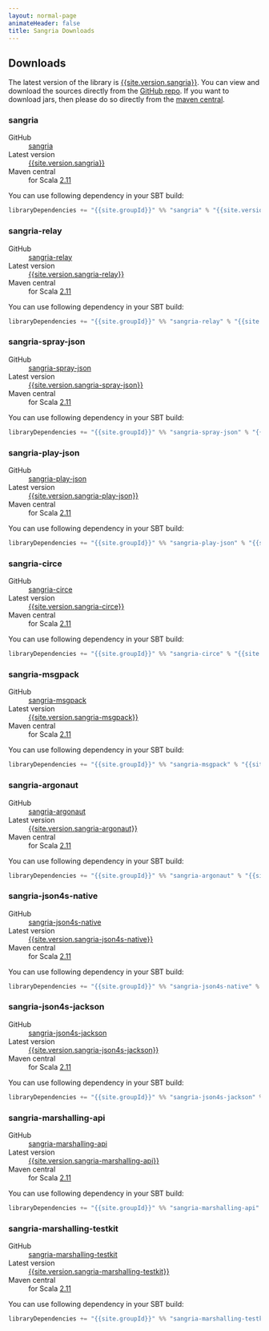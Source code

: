 ```yaml
---
layout: normal-page
animateHeader: false
title: Sangria Downloads
---
```


## Downloads

The latest version of the library is [{{site.version.sangria}}]({{site.link.sangria-releases}}).
You can view and download the sources directly from the [GitHub repo]({{site.link.sangria-github}}).
If you want to download jars, then please do so directly from the [maven central]({{site.link.sangria-maven}}).

### sangria

<dl class="dl-horizontal">
  <dt>GitHub</dt><dd><a target="_blank" href="{{site.link.repo.sangria}}">sangria</a></dd>
  <dt>Latest version</dt><dd><a target="_blank" href="{{site.link.releases.sangria}}">{{site.version.sangria}}</a></dd>
  <dt>Maven central</dt><dd>
    for Scala <a target="_blank" href="{{site.link.maven.sangria}}2.11%7C{{site.version.sangria}}%7Cjar">2.11</a>
  </dd>
</dl>

You can use following dependency in your SBT build:

```scala
libraryDependencies += "{{site.groupId}}" %% "sangria" % "{{site.version.sangria}}"
```

### sangria-relay

<dl class="dl-horizontal">
  <dt>GitHub</dt><dd><a target="_blank" href="{{site.link.repo.sangria-relay}}">sangria-relay</a></dd>
  <dt>Latest version</dt><dd><a target="_blank" href="{{site.link.releases.sangria-relay}}">{{site.version.sangria-relay}}</a></dd>
  <dt>Maven central</dt><dd>
    for Scala <a target="_blank" href="{{site.link.maven.sangria-relay}}2.11%7C{{site.version.sangria-relay}}%7Cjar">2.11</a>
  </dd>
</dl>

You can use following dependency in your SBT build:

```scala
libraryDependencies += "{{site.groupId}}" %% "sangria-relay" % "{{site.version.sangria-relay}}"
```

### sangria-spray-json

<dl class="dl-horizontal">
  <dt>GitHub</dt><dd><a target="_blank" href="{{site.link.repo.sangria-spray-json}}">sangria-spray-json</a></dd>
  <dt>Latest version</dt><dd><a target="_blank" href="{{site.link.releases.sangria-spray-json}}">{{site.version.sangria-spray-json}}</a></dd>
  <dt>Maven central</dt><dd>
    for Scala <a target="_blank" href="{{site.link.maven.sangria-spray-json}}2.11%7C{{site.version.sangria-spray-json}}%7Cjar">2.11</a>
  </dd>
</dl>

You can use following dependency in your SBT build:

```scala
libraryDependencies += "{{site.groupId}}" %% "sangria-spray-json" % "{{site.version.sangria-spray-json}}"
```

### sangria-play-json

<dl class="dl-horizontal">
  <dt>GitHub</dt><dd><a target="_blank" href="{{site.link.repo.sangria-play-json}}">sangria-play-json</a></dd>
  <dt>Latest version</dt><dd><a target="_blank" href="{{site.link.releases.sangria-play-json}}">{{site.version.sangria-play-json}}</a></dd>
  <dt>Maven central</dt><dd>
    for Scala <a target="_blank" href="{{site.link.maven.sangria-play-json}}2.11%7C{{site.version.sangria-play-json}}%7Cjar">2.11</a>
  </dd>
</dl>

You can use following dependency in your SBT build:

```scala
libraryDependencies += "{{site.groupId}}" %% "sangria-play-json" % "{{site.version.sangria-play-json}}"
```

### sangria-circe

<dl class="dl-horizontal">
  <dt>GitHub</dt><dd><a target="_blank" href="{{site.link.repo.sangria-circe}}">sangria-circe</a></dd>
  <dt>Latest version</dt><dd><a target="_blank" href="{{site.link.releases.sangria-circe}}">{{site.version.sangria-circe}}</a></dd>
  <dt>Maven central</dt><dd>
    for Scala <a target="_blank" href="{{site.link.maven.sangria-circe}}2.11%7C{{site.version.sangria-circe}}%7Cjar">2.11</a>
  </dd>
</dl>

You can use following dependency in your SBT build:

```scala
libraryDependencies += "{{site.groupId}}" %% "sangria-circe" % "{{site.version.sangria-circe}}"
```

### sangria-msgpack

<dl class="dl-horizontal">
  <dt>GitHub</dt><dd><a target="_blank" href="{{site.link.repo.sangria-msgpack}}">sangria-msgpack</a></dd>
  <dt>Latest version</dt><dd><a target="_blank" href="{{site.link.releases.sangria-msgpack}}">{{site.version.sangria-msgpack}}</a></dd>
  <dt>Maven central</dt><dd>
    for Scala <a target="_blank" href="{{site.link.maven.sangria-msgpack}}2.11%7C{{site.version.sangria-msgpack}}%7Cjar">2.11</a>
  </dd>
</dl>

You can use following dependency in your SBT build:

```scala
libraryDependencies += "{{site.groupId}}" %% "sangria-msgpack" % "{{site.version.sangria-msgpack}}"
```

### sangria-argonaut

<dl class="dl-horizontal">
  <dt>GitHub</dt><dd><a target="_blank" href="{{site.link.repo.sangria-argonaut}}">sangria-argonaut</a></dd>
  <dt>Latest version</dt><dd><a target="_blank" href="{{site.link.releases.sangria-argonaut}}">{{site.version.sangria-argonaut}}</a></dd>
  <dt>Maven central</dt><dd>
    for Scala <a target="_blank" href="{{site.link.maven.sangria-argonaut}}2.11%7C{{site.version.sangria-argonaut}}%7Cjar">2.11</a>
  </dd>
</dl>

You can use following dependency in your SBT build:

```scala
libraryDependencies += "{{site.groupId}}" %% "sangria-argonaut" % "{{site.version.sangria-argonaut}}"
```

### sangria-json4s-native

<dl class="dl-horizontal">
  <dt>GitHub</dt><dd><a target="_blank" href="{{site.link.repo.sangria-json4s-native}}">sangria-json4s-native</a></dd>
  <dt>Latest version</dt><dd><a target="_blank" href="{{site.link.releases.sangria-json4s-native}}">{{site.version.sangria-json4s-native}}</a></dd>
  <dt>Maven central</dt><dd>
    for Scala <a target="_blank" href="{{site.link.maven.sangria-json4s-native}}2.11%7C{{site.version.sangria-json4s-native}}%7Cjar">2.11</a>
  </dd>
</dl>

You can use following dependency in your SBT build:

```scala
libraryDependencies += "{{site.groupId}}" %% "sangria-json4s-native" % "{{site.version.sangria-json4s-native}}"
```

### sangria-json4s-jackson

<dl class="dl-horizontal">
  <dt>GitHub</dt><dd><a target="_blank" href="{{site.link.repo.sangria-json4s-jackson}}">sangria-json4s-jackson</a></dd>
  <dt>Latest version</dt><dd><a target="_blank" href="{{site.link.releases.sangria-json4s-jackson}}">{{site.version.sangria-json4s-jackson}}</a></dd>
  <dt>Maven central</dt><dd>
    for Scala <a target="_blank" href="{{site.link.maven.sangria-json4s-jackson}}2.11%7C{{site.version.sangria-json4s-jackson}}%7Cjar">2.11</a>
  </dd>
</dl>

You can use following dependency in your SBT build:

```scala
libraryDependencies += "{{site.groupId}}" %% "sangria-json4s-jackson" % "{{site.version.sangria-json4s-jackson}}"
```

### sangria-marshalling-api

<dl class="dl-horizontal">
  <dt>GitHub</dt><dd><a target="_blank" href="{{site.link.repo.sangria-marshalling-api}}">sangria-marshalling-api</a></dd>
  <dt>Latest version</dt><dd><a target="_blank" href="{{site.link.releases.sangria-marshalling-api}}">{{site.version.sangria-marshalling-api}}</a></dd>
  <dt>Maven central</dt><dd>
    for Scala <a target="_blank" href="{{site.link.maven.sangria-marshalling-api}}2.11%7C{{site.version.sangria-marshalling-api}}%7Cjar">2.11</a>
  </dd>
</dl>

You can use following dependency in your SBT build:

```scala
libraryDependencies += "{{site.groupId}}" %% "sangria-marshalling-api" % "{{site.version.sangria-marshalling-api}}"
```

### sangria-marshalling-testkit

<dl class="dl-horizontal">
  <dt>GitHub</dt><dd><a target="_blank" href="{{site.link.repo.sangria-marshalling-testkit}}">sangria-marshalling-testkit</a></dd>
  <dt>Latest version</dt><dd><a target="_blank" href="{{site.link.releases.sangria-marshalling-testkit}}">{{site.version.sangria-marshalling-testkit}}</a></dd>
  <dt>Maven central</dt><dd>
    for Scala <a target="_blank" href="{{site.link.maven.sangria-marshalling-testkit}}2.11%7C{{site.version.sangria-marshalling-testkit}}%7Cjar">2.11</a>
  </dd>
</dl>

You can use following dependency in your SBT build:

```scala
libraryDependencies += "{{site.groupId}}" %% "sangria-marshalling-testkit" % "{{site.version.sangria-marshalling-testkit}}"
```